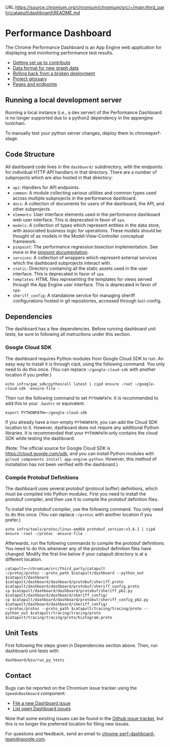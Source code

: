 URL:https://source.chromium.org/chromium/chromium/src/+/main:third_party\catapult\dashboard\README.md
# Performance Dashboard

The Chrome Performance Dashboard is an App Engine web application for displaying
and monitoring performance test results.

-   [Getting set up to contribute](/dashboard/docs/getting-set-up.md)
-   [Data format for new graph data](/dashboard/docs/data-format.md)
-   [Rolling back from a broken deployment](/dashboard/docs/rollback.md)
-   [Project glossary](/dashboard/docs/glossary.md)
-   [Pages and endpoints](/dashboard/docs/pages-and-endpoints.md)

## Running a local development server

Running a local instance (i.e., a dev server) of the Performance Dashboard is
no longer supported due to a python2 dependency in the appengine toolchain.

To manually test your python server changes, deploy them to chromeperf-stage.

## Code Structure

All dashboard code lives in the `dashboard/` subdirectory, with the endpoints
for individual HTTP API handlers in that directory. There are a number of
subprojects which are also hosted in that directory:

-   `api`: Handlers for API endpoints.
-   `common`: A module collecting various utilities and common types used across
    multiple subprojects in the performance dashboard.
-   `docs`: A collection of documents for users of the dashboard, the API, and
    other subprojects.
-   `elements`: User interface elements used in the performance dashboard web
    user interface. This is deprecated in favor of `spa`.
-   `models`: A collection of types which represent entities in the data store,
    with associated business logic for operations. These models should be
    thought of as models in the Model-View-Controller conceptual framework.
-   `pinpoint`: The performance regression bisection implementation. See more in
    the [pinpoint documentation](/dashboard/dashboard/pinpoint/README.md).
-   `services`: A collection of wrappers which represent external services which
    the dashboard subprojects interact with.
-   `static`: Directory containing all the static assets used in the user
    interface. This is deprecated in favor of `spa`.
-   `templates`: HTML files representing the templates for views served through
    the App Engine user interface. This is deprecated in favor of `spa`.
-   `sheriff_config`: A standalone service for managing sheriff configurations
    hosted in git repositories, accessed through luci-config.

## Dependencies

The dashboard has a few dependencies. Before running dashboard unit tests,
be sure to following all instructions under this section.

### Google Cloud SDK

The dashboard requires Python modules from Google Cloud SDK to run.
An easy way to install it is through cipd, using the following command.
You only need to do this once.
(You can replace `~/google-cloud-sdk` with another location if you prefer.)

```
echo infra/gae_sdk/python/all latest | cipd ensure -root ~/google-cloud-sdk -ensure-file -
```

Then run the following command to set `PYTHONPATH`. It is recommended to add
this to your `.bashrc` or equivalent.

```
export PYTHONPATH=~/google-cloud-sdk
```

If you already have a non-empty `PYTHONPATH`, you can add the Cloud SDK location
to it. However, dashboard does not require any additional Python libraries.
It is recommended that your `PYTHONPATH` only contains the cloud SDK while
testing the dashboard.

(Note: The official source for Google Cloud SDK is https://cloud.google.com/sdk,
and you can install Python modules with
`gcloud components install app-engine-python`.
However, this method of installation has not been verified with the dashboard.)

### Compile Protobuf Definitions

The dashboard uses several protobuf (protocol buffer) definitions, which must be
compiled into Python modules. First you need to install the protobuf compiler,
and then use it to compile the protobuf definition files.

To install the protobuf compiler, use the following command.
You only need to do this once.
(You can replace `~/protoc` with another location if you prefer.)

```
echo infra/tools/protoc/linux-amd64 protobuf_version:v3.6.1 | cipd ensure -root ~/protoc -ensure-file -
```

Afterwards, run the following commands to compile the protobuf definitions.
You need to do this whenever any of the protobuf definition files have changed.
Modify the first line below if your catapult directory is at a different
location.

```
catapult=~/chromium/src/third_party/catapult
~/protoc/protoc --proto_path $catapult/dashboard --python_out $catapult/dashboard $catapult/dashboard/dashboard/protobuf/sheriff.proto $catapult/dashboard/dashboard/protobuf/sheriff_config.proto
cp $catapult/dashboard/dashboard/protobuf/sheriff_pb2.py $catapult/dashboard/dashboard/sheriff_config/
cp $catapult/dashboard/dashboard/protobuf/sheriff_config_pb2.py $catapult/dashboard/dashboard/sheriff_config/
~/protoc/protoc --proto_path $catapult/tracing/tracing/proto --python_out $catapult/tracing/tracing/proto $catapult/tracing/tracing/proto/histogram.proto
```

## Unit Tests

First following the steps given in Dependencies section above.
Then, run dashboard unit tests with:

```
dashboard/bin/run_py_tests
```

## Contact

Bugs can be reported on the Chromium issue tracker using the `Speed>Dashboard`
component:

-   [File a new Dashboard issue](https://bugs.chromium.org/p/chromium/issues/entry?description=Describe+the+problem:&components=Speed%3EDashboard&summary=[chromeperf]+)
-   [List open Dashboard issues](https://bugs.chromium.org/p/chromium/issues/list?q=component%3ASpeed%3EDashboard)

Note that some existing issues can be found in the
[Github issue tracker](https://github.com/catapult-project/catapult/issues), but
this is no longer the preferred location for filing new issues.

For questions and feedback, send an email to
chrome-perf-dashboard-team@google.com.
